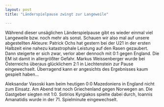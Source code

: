```yaml
---
layout: post
title: "Länderspielpause zwingt zur Langeweile"

---
```


Während dieser unsäglichen Länderspielpause gibt es wieder einmal viel Langeweile bzw. noch mehr als sonst. Schauen wir also mal auf unsere abgestellten Akteure: Patrick Ochs hat gestern bei der U21 in der ersten Halbzeit eine nahezu katastrophale Leistung auf den Rasen gezaubert. Dann steigerte er sich zwar, verlor aber dennoch mit 0:1 gegen England. Die EM ist damit in allergrößter Gefahr. Markus Weissenberger wurde bei Österreichs überaus glücklichem 2:1 in Liechtenstein zur Pause eingewechselt. Überragend kann er angesichts des Ergebnisses kaum gespielt haben...

Aleksandar Vasoski kam beim heutigen 0:0 Mazedoniens in England nicht zum Einsatz. Am Abend trat noch Griechenland gegen Norwegen an. Die Gastgeber siegten mit 1:0. Sotirios Kyrgiakos spielte dabei durch, Ioannis Amanatidis wurde in der 71. Spielminute eingewechselt.
